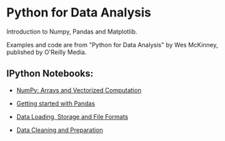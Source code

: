# Python for Data Analysis

Introduction to Numpy, Pandas and Matplotlib.

Examples and code are from "Python for Data Analysis" by Wes McKinney, published by O'Reilly Media.

## IPython Notebooks:

- [NumPy: Arrays and Vectorized Computation](https://nbviewer.jupyter.org/github/vorsatti/Python-for-Data-Analysis/blob/master/NumPy.ipynb)

- [Getting started with Pandas](https://nbviewer.jupyter.org/github/vorsatti/Python-for-Data-Analysis/blob/master/Getting%20started%20with%20Pandas.ipynb)

- [Data Loading, Storage and File Formats](https://nbviewer.jupyter.org/github/vorsatti/Python-for-Data-Analysis/blob/master/Data%20Loading%2C%20Storage%20and%20File%20Formats.ipynb)

- [Data Cleaning and Preparation](https://nbviewer.jupyter.org/github/vorsatti/Python-for-Data-Analysis/blob/master/Data%20Cleaning%20and%20Preparation.ipynb)